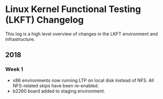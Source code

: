 # Linux Kernel Functional Testing (LKFT) Changelog

This log is a high level overview of changes in the LKFT environment and
infrastructure.

## 2018

### Week 1
- x86 environments now running LTP on local disk instead of NFS. All
  NFS-related skips have been re-enabled.
- b2260 board added to staging environment.

